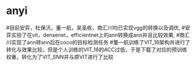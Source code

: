 # anyi
#目前安弈，杜保汛，董一航，吴圣栋，商汇川均已实现vgg的转换以及调优,
#安弈实验了在vit，densenet，efficientnet上的ann转换成ann并且比较效果,
#商汇川实现了ann转snn后在coco的目标检测任务
#董一航训练了VIT_16架构并进行了转化与效果比较，但是个人训练的VIT_16的ACC过低，于是下载了对应的预训练权重，转化为了VIT_SNN并与原VIT进行了比较
